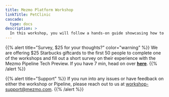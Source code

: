 ```yaml
---
title: Mezmo Platform Workshop
linkTitle: PetClinic
cascade:
  type: docs
description: >
  In this workshop, you will follow a hands-on guide showcasing how to take an open source Java application ([PetClinic](https://spring-petclinic.github.io/) from Sprint Boot) and enable collection of it's log output to be aggregated and managed on the Mezmo Platform.  Furthermore, Alert conditions will be defined, data transformation and reduction will be used to demonstrate how to control costs associated with collecting Observability data.
---
```


{{% alert title="Survey, $25 for your thoughts?" color="warning" %}}
We are offering $25 Starbucks giftcards to the first 50 people to complete one of the workshops and fill out a short survey on their experience with the Mezmo Pipeline Tech Preview.  If you have 7 min, head on over **[here](https://go.mezmo.com/fy22q4-survey-workshop-platform)**.
{{% /alert %}}

{{% alert title="Support" %}} If you run into any issues or have feedback on either the workshop or Pipeline, please reach out to us at [workshop-support@mezmo.com](mailto:workshop-support@mezmo.com). {{% /alert %}}
